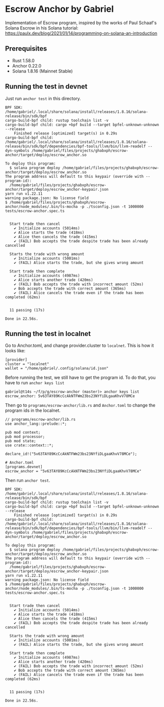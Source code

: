 # Escrow Anchor by Gabriel

Implementation of Escrow program, inspired by the works of Paul Schaaf's Solana Escrow in his Solana
tutorial: https://paulx.dev/blog/2021/01/14/programming-on-solana-an-introduction

## Prerequisites

* Rust 1.58.0
* Anchor 0.22.0
* Solana 1.8.16 (Mainnet Stable)

## Running the test in devnet

Just run `anchor test` in this directory.

```
BPF SDK: /home/gabriel/.local/share/solana/install/releases/1.8.16/solana-release/bin/sdk/bpf
cargo-build-bpf child: rustup toolchain list -v
cargo-build-bpf child: cargo +bpf build --target bpfel-unknown-unknown --release
    Finished release [optimized] target(s) in 0.29s
cargo-build-bpf child: /home/gabriel/.local/share/solana/install/releases/1.8.16/solana-release/bin/sdk/bpf/dependencies/bpf-tools/llvm/bin/llvm-readelf --dyn-symbols /home/gabriel/files/projects/ghabxph/escrow-anchor/target/deploy/escrow_anchor.so

To deploy this program:
  $ solana program deploy /home/gabriel/files/projects/ghabxph/escrow-anchor/target/deploy/escrow_anchor.so
The program address will default to this keypair (override with --program-id):
  /home/gabriel/files/projects/ghabxph/escrow-anchor/target/deploy/escrow_anchor-keypair.json
yarn run v1.22.11
warning package.json: No license field
$ /home/gabriel/files/projects/ghabxph/escrow-anchor/node_modules/.bin/ts-mocha -p ./tsconfig.json -t 1000000 tests/escrow-anchor.spec.ts


  Start trade then cancel
    ✔ Initialize accounts (5014ms)
    ✔ Alice starts the trade (418ms)
    ✔ Alice then cancels the trade (415ms)
    ✔ (FAIL) Bob accepts the trade despite trade has been already cancelled

  Starts the trade with wrong amount
    ✔ Initialize accounts (5001ms)
    ✔ (FAIL) Alice starts the trade, but she gives wrong amount

  Start trade then complete
    ✔ Initialize accounts (4987ms)
    ✔ Alice starts another trade (420ms)
    ✔ (FAIL) Bob accepts the trade with incorrect amount (52ms)
    ✔ Bob accepts the trade with correct amount (365ms)
    ✔ (FAIL) Alice cancels the trade even if the trade has been completed (62ms)


  11 passing (17s)

Done in 22.56s.
```

## Running the test in localnet

Go to Anchor.toml, and change provider.cluster to `localnet`. This is how it looks like:

```
[provider]
cluster = "localnet"
wallet = "/home/gabriel/.config/solana/id.json"
```

Before running the test, we still have to get the program id. To do that, you have to run
`anchor keys list`

```
gabriel@t14s ~/f/p/g/escrow-anchor (master)> anchor keys list
escrow_anchor: 5v63TAY89KcCcAkNTFWm23bs23NYfiDLgaaKhvV78MCe
```

Then go to `programs/escrow-anchor/lib.rs` and `Anchor.toml` to change the program ids
in the localnet.

```
// programs/escrow-anchor/lib.rs
use anchor_lang::prelude::*;

pub mod context;
pub mod processor;
pub mod state;
use crate::context::*;

declare_id!("5v63TAY89KcCcAkNTFWm23bs23NYfiDLgaaKhvV78MCe");
```

```
# Anchor.toml
[programs.devnet]
escrow_anchor = "5v63TAY89KcCcAkNTFWm23bs23NYfiDLgaaKhvV78MCe"
```

Then run `anchor test`.

```
BPF SDK: /home/gabriel/.local/share/solana/install/releases/1.8.16/solana-release/bin/sdk/bpf
cargo-build-bpf child: rustup toolchain list -v
cargo-build-bpf child: cargo +bpf build --target bpfel-unknown-unknown --release
    Finished release [optimized] target(s) in 0.29s
cargo-build-bpf child: /home/gabriel/.local/share/solana/install/releases/1.8.16/solana-release/bin/sdk/bpf/dependencies/bpf-tools/llvm/bin/llvm-readelf --dyn-symbols /home/gabriel/files/projects/ghabxph/escrow-anchor/target/deploy/escrow_anchor.so

To deploy this program:
  $ solana program deploy /home/gabriel/files/projects/ghabxph/escrow-anchor/target/deploy/escrow_anchor.so
The program address will default to this keypair (override with --program-id):
  /home/gabriel/files/projects/ghabxph/escrow-anchor/target/deploy/escrow_anchor-keypair.json
yarn run v1.22.11
warning package.json: No license field
$ /home/gabriel/files/projects/ghabxph/escrow-anchor/node_modules/.bin/ts-mocha -p ./tsconfig.json -t 1000000 tests/escrow-anchor.spec.ts


  Start trade then cancel
    ✔ Initialize accounts (5014ms)
    ✔ Alice starts the trade (418ms)
    ✔ Alice then cancels the trade (415ms)
    ✔ (FAIL) Bob accepts the trade despite trade has been already cancelled

  Starts the trade with wrong amount
    ✔ Initialize accounts (5001ms)
    ✔ (FAIL) Alice starts the trade, but she gives wrong amount

  Start trade then complete
    ✔ Initialize accounts (4987ms)
    ✔ Alice starts another trade (420ms)
    ✔ (FAIL) Bob accepts the trade with incorrect amount (52ms)
    ✔ Bob accepts the trade with correct amount (365ms)
    ✔ (FAIL) Alice cancels the trade even if the trade has been completed (62ms)


  11 passing (17s)

Done in 22.56s.
```